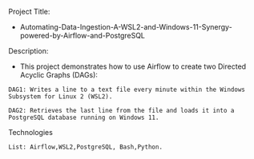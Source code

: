 Project Title: 
 - Automating-Data-Ingestion-A-WSL2-and-Windows-11-Synergy-powered-by-Airflow-and-PostgreSQL


Description: 
   - This project demonstrates how to use Airflow to create two Directed Acyclic Graphs (DAGs):

    DAG1: Writes a line to a text file every minute within the Windows Subsystem for Linux 2 (WSL2).

    DAG2: Retrieves the last line from the file and loads it into a PostgreSQL database running on Windows 11.

 Technologies
 
    List: Airflow,WSL2,PostgreSQL, Bash,Python.
  
